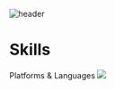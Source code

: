 
 
![header](https://capsule-render.vercel.app/api?type=waving&color=c382c7&height=180&section=header&text=WOOSEOK&fontColor=ffffff&fontSize=42&desc=&descSize=25&animation=fadeIn)

# Skills

Platforms & Languages
<img src="https://img.shields.io/badge/Anaconda-#44A833?style=flat-square&logo=Anaconda&logoColor=white"/>
